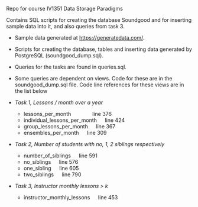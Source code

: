 Repo for course IV1351 Data Storage Paradigms

Contains SQL scripts for creating the database Soundgood and for inserting sample data into it, and also queries from task 3.

- Sample data generated at https://generatedata.com/.
- Scripts for creating the database, tables and inserting data generated by PostgreSQL (soundgood_dump.sql).
- Queries for the tasks are found in queries.sql. 
- Some queries are dependent on views. Code for these are in the soundgood_dump.sql file. Code line references for these views are in the list below


- _Task 1, Lessons / month over a year_
	- lessons_per_month &emsp; &emsp; &emsp;  line 376
	- individual_lessons_per_month &emsp; line 424
	- group_lessons_per_month &emsp; line 367
	- ensembles_per_month &emsp; line 309
  
- _Task 2, Number of students with no, 1, 2 siblings respectively_
	- number_of_siblings &emsp; line 591
	- no_siblings &emsp; line 576
	- one_sibling &emsp; line 605
	- two_siblings &emsp; line 790
  
- _Task 3, Instructor monthly lessons > k_
	- instructor_monthly_lessons &emsp; line 453


